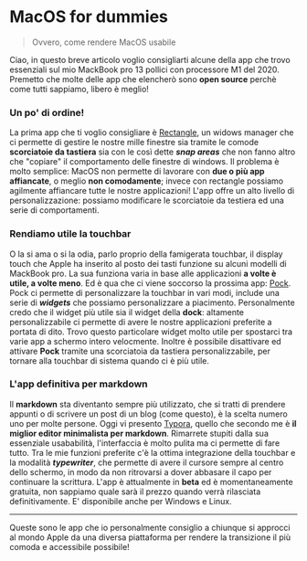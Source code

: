 # MacOS for dummies
> Ovvero, come rendere MacOS usabile

Ciao, in questo breve articolo voglio consigliarti alcune della app che trovo essenziali sul mio MackBook pro 13 pollici con processore M1 del 2020.
Premetto che molte delle app che elencherò sono **open source** perchè come tutti sappiamo, libero è meglio!

### Un po' di ordine!
La prima app che ti voglio consigliare è [Rectangle](https://rectangleapp.com), un widows manager che ci permette di gestire le nostre mille finestre sia tramite le comode **scorciatoie da tastiera** sia con le così dette ***snap areas*** che non fanno altro che "copiare" il comportamento delle finestre di windows.
Il problema è molto semplice: MacOS non permette di lavorare con **due o più app affiancate**, o meglio **non comodamente**; invece con rectangle possiamo agilmente affiancare tutte le nostre applicazioni!
L'app offre un alto livello di personalizzazione: possiamo modificare le scorciatoie da testiera ed una serie di comportamenti.
### Rendiamo utile la touchbar
O la si ama o si la odia, parlo proprio della famigerata touchbar, il display touch che Apple ha inserito al posto dei tasti funzione su alcuni modelli di MackBook pro. La sua funziona varia in base alle applicazioni **a volte è utile, a volte meno**.
Ed è qua che ci viene soccorso la prossima app: [Pock](https://pock.app).
Pock ci permette di personalizzare la touchbar in vari modi, include una serie di ***widgets*** che possiamo personalizzare a piacimento. Personalmente credo che il widget più utile sia il widget della **dock**: altamente personalizzabile ci permette di avere le nostre applicazioni preferite a portata di dito. Trovo questo particolare widget molto utile per spostarci tra varie app a schermo intero velocmente.
Inoltre è possibile disattivare ed attivare **Pock** tramite una scorciatoia da tastiera personalizzabile, per tornare alla touchbar di sistema quando ci è più utile.
### L'app definitiva per markdown
Il **markdown** sta diventanto sempre più utilizzato, che si tratti di prendere appunti o di scrivere un post di un blog (come questo), è la scelta numero uno per molte persone. Oggi vi presento [Typora](https://typora.io), quello che secondo me è **il miglior editor minimalista per markdown**. Rimarrete stupiti dalla sua essenziale usababilità, l'interfaccia è molto pulita ma ci permette di fare tutto. Tra le mie funzioni preferite c'è la ottima integrazione della touchbar e la modalità ***typewriter***, che permette di avere il cursore sempre al centro dello schermo, in modo da non ritrovarsi a dover abbasare il capo per continuare la scrittura. L'app è attualmente in **beta** ed è momentaneamente gratuita, non sappiamo quale sarà il prezzo quando verrà rilasciata definitivamente. E' disponibile anche per Windows e Linux.

---

Queste sono le app che io personalmente consiglio a chiunque si approcci al mondo Apple da una diversa piattaforma per rendere la transizione il più comoda e accessibile possibile!